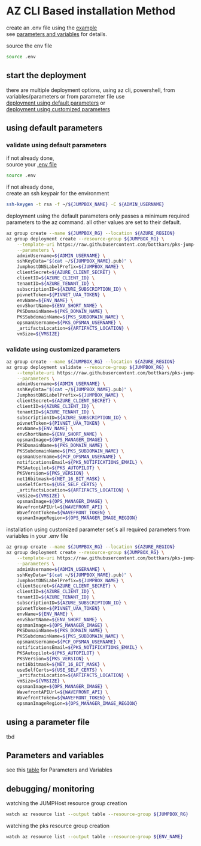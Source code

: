 # AZ CLI Based installation Method

create an .env file using the [example](.env.example)  
see [parameters and variables](#parameters-and-variables) for details.  

source the env file  
```bash
source .env
```

## start the deployment

there are multiple deployment options, using az cli, powershell, from variables/parameters or from parameter file
use  
[deployment using default parameters](#using-default-parameters)
or  
[deployment using customized parameters](#using-customized-parameters)  

## using default parameters

### validate using default parameters

if not already done,  
source your [.env file](/.env.example)

```bash
source .env
```

if not already done,  
create an ssh keypair for the environment  

```bash
ssh-keygen -t rsa -f ~/${JUMPBOX_NAME} -C ${ADMIN_USERNAME}
```

deployment using the default parameters only passes a minimum required parameters to the az command. all other values are set to their default.

```bash
az group create --name ${JUMPBOX_RG} --location ${AZURE_REGION}
az group deployment create --resource-group ${JUMPBOX_RG} \
    --template-uri https://raw.githubusercontent.com/bottkars/pks-jump-azure/$BRANCH/azuredeploy.json \
    --parameters \
    adminUsername=${ADMIN_USERNAME} \
    sshKeyData="$(cat ~/${JUMPBOX_NAME}.pub)" \
    JumphostDNSLabelPrefix=${JUMPBOX_NAME} \
    clientSecret=${AZURE_CLIENT_SECRET} \
    clientID=${AZURE_CLIENT_ID} \
    tenantID=${AZURE_TENANT_ID} \
    subscriptionID=${AZURE_SUBSCRIPTION_ID} \
    pivnetToken=${PIVNET_UAA_TOKEN} \
    envName=${ENV_NAME} \
    envShortName=${ENV_SHORT_NAME} \
    PKSDomainName=${PKS_DOMAIN_NAME} \
    PKSSubdomainName=${PKS_SUBDOMAIN_NAME} \
    opsmanUsername=${PKS_OPSMAN_USERNAME} \
    _artifactsLocation=${ARTIFACTS_LOCATION} \
    vmSize=${VMSIZE} 
```

### validate using customized parameters

```bash
az group create --name ${JUMPBOX_RG} --location ${AZURE_REGION}
az group deployment validate --resource-group ${JUMPBOX_RG} \
    --template-uri https://raw.githubusercontent.com/bottkars/pks-jump-azure/$BRANCH/azuredeploy.json \
    --parameters \
    adminUsername=${ADMIN_USERNAME} \
    sshKeyData="$(cat ~/${JUMPBOX_NAME}.pub)" \
    JumphostDNSLabelPrefix=${JUMPBOX_NAME} \
    clientSecret=${AZURE_CLIENT_SECRET} \
    clientID=${AZURE_CLIENT_ID} \
    tenantID=${AZURE_TENANT_ID} \
    subscriptionID=${AZURE_SUBSCRIPTION_ID} \
    pivnetToken=${PIVNET_UAA_TOKEN} \
    envName=${ENV_NAME} \
    envShortName=${ENV_SHORT_NAME} \
    opsmanImage=${OPS_MANAGER_IMAGE} \
    PKSDomainName=${PKS_DOMAIN_NAME} \
    PKSSubdomainName=${PKS_SUBDOMAIN_NAME} \
    opsmanUsername=${PCF_OPSMAN_USERNAME} \
    notificationsEmail=${PKS_NOTIFICATIONS_EMAIL} \
    PKSAutopilot=${PKS_AUTOPILOT} \
    PKSVersion=${PKS_VERSION} \
    net16bitmask=${NET_16_BIT_MASK} \
    useSelfCerts=${USE_SELF_CERTS} \
    _artifactsLocation=${ARTIFACTS_LOCATION} \
    vmSize=${VMSIZE} \
    opsmanImage=${OPS_MANAGER_IMAGE} \
    WavefrontAPIUrl=${WAVEFRONT_API} \
    WavefrontToken=${WAVEFRONT_TOKEN} \
    opsmanImageRegion=${OPS_MANAGER_IMAGE_REGION}
```

installation using customized parameter set´s all required parameters from variables in your .env file

```bash
az group create --name ${JUMPBOX_RG} --location ${AZURE_REGION}
az group deployment create --resource-group ${JUMPBOX_RG} \
    --template-uri https://raw.githubusercontent.com/bottkars/pks-jump-azure/$BRANCH/azuredeploy.json \
    --parameters \
    adminUsername=${ADMIN_USERNAME} \
    sshKeyData="$(cat ~/${JUMPBOX_NAME}.pub)" \
    JumphostDNSLabelPrefix=${JUMPBOX_NAME} \
    clientSecret=${AZURE_CLIENT_SECRET} \
    clientID=${AZURE_CLIENT_ID} \
    tenantID=${AZURE_TENANT_ID} \
    subscriptionID=${AZURE_SUBSCRIPTION_ID} \
    pivnetToken=${PIVNET_UAA_TOKEN} \
    envName=${ENV_NAME} \
    envShortName=${ENV_SHORT_NAME} \
    opsmanImage=${OPS_MANAGER_IMAGE} \
    PKSDomainName=${PKS_DOMAIN_NAME} \
    PKSSubdomainName=${PKS_SUBDOMAIN_NAME} \
    opsmanUsername=${PCF_OPSMAN_USERNAME} \
    notificationsEmail=${PKS_NOTIFICATIONS_EMAIL} \
    PKSAutopilot=${PKS_AUTOPILOT} \
    PKSVersion=${PKS_VERSION} \
    net16bitmask=${NET_16_BIT_MASK} \
    useSelfCerts=${USE_SELF_CERTS} \
    _artifactsLocation=${ARTIFACTS_LOCATION} \
    vmSize=${VMSIZE} \
    opsmanImage=${OPS_MANAGER_IMAGE} \
    WavefrontAPIUrl=${WAVEFRONT_API} \
    WavefrontToken=${WAVEFRONT_TOKEN} \
    opsmanImageRegion=${OPS_MANAGER_IMAGE_REGION}

```

## using a parameter file

tbd

## Parameters and variables

see this [table](/docs/parametes_and_vars.md) for Parameters and Variables

## debugging/ monitoring

watching the JUMPHost resource group creation  

```bash
watch az resource list --output table --resource-group ${JUMPBOX_RG}
```

watching the pks resource group creation  

```bash
watch az resource list --output table --resource-group ${ENV_NAME}
```
